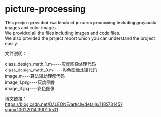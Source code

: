 # picture-processing

This project provided two kinds of pictures processing including grayscale images and color images.
<br>
We provided all the files including images and code files.<br>
We also provided the project report which you can understand the project easily.


文件说明：<br>

class_design_math_1.m-----灰度图像处理代码<br>
class_design_math_3.m-----彩色图像处理代码<br>
image.m----算法辅助理解代码<br>
image_1.png----灰度图像<br>
image_3.jpg----彩色图像<br>

博文链接：<br>
https://blog.csdn.net/DALEONE/article/details/118573145?spm=1001.2014.3001.5501
